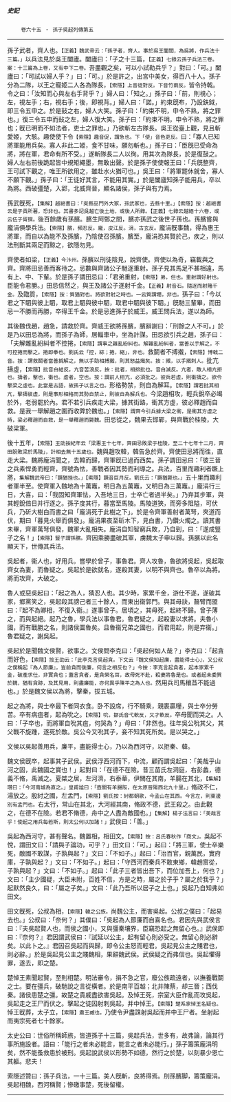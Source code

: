 

##### 史記
　　 `卷六十五 ‧ 孫子吳起列傳第五`

* * *

孫子武者，齊人也。`【正義】魏武帝云：「孫子者，齊人。事於吳王闔閭，為吳將，作兵法十三篇。」`以兵法見於吳王闔廬。闔廬曰：「子之十三篇，`【正義】七錄云孫子兵法三卷。案：十三篇為上卷，又有中下二卷。`吾盡觀之矣，可以小試勒兵乎？」對曰：「可。」闔廬曰：「可試以婦人乎？」曰：「可。」於是許之，出宮中美女，得百八十人。孫子分為二隊，以王之寵姬二人各為隊長，`【索隱】上音徒對反。下音竹兩反。`皆令持戟。令之曰：「汝知而心與左右手背乎？」婦人曰：「知之。」孫子曰：「前，則視心；左，視左手；右，視右手；後，即視背。」婦人曰：「諾。」約束旣布，乃設鈇鉞，即三令五申之。於是鼔之右，婦人大笑。孫子曰：「約束不明，申令不熟，將之罪也。」復三令五申而鼔之左，婦人復大笑。孫子曰：「約束不明，申令不熟，將之罪也；旣已明而不如法者，吏士之罪也。」乃欲斬左古隊長。吳王從臺上觀，見且斬愛姬，大駭。趣使使下令`【索隱】趣音促，謂急也。下「使」音色吏反。`曰：「寡人已知將軍能用兵矣。寡人非此二姬，食不甘味，願勿斬也。」孫子曰：「臣旣已受命為將，將在軍，君命有所不受。」遂斬隊長二人以徇。用其次為隊長，於是復鼔之。婦人左右前後跪起皆中規矩繩墨，無敢出聲。於是孫子使使報王曰：「兵旣整齊，王可試下觀之，唯王所欲用之，雖赴水火猶可也。」吳王曰：「將軍罷休就舍，寡人不願下觀。」孫子曰：「王徒好其言，不能用其實。」於是闔廬知孫子能用兵，卒以為將。西破彊楚，入郢，北威齊晉，顯名諸侯，孫子與有力焉。

孫武旣死，`【集解】越絕書曰：「吳縣巫門外大冢，孫武冢也，去縣十里。」【索隱】按：越絕書云是子貢所著，恐非也。其書多記吳越亡後土地，或後人所錄。【正義】七錄云越絕十六卷，或云伍子胥撰。`後百餘歲有孫臏。臏生阿鄄之間，臏亦孫武之後世子孫也。孫臏嘗與龐涓俱學兵法。`【索隱】臏，頻忍反。龐，皮江反。涓，古玄反。`龐涓旣事魏，得為惠王將軍，而自以為能不及孫臏，乃陰使召孫臏。臏至，龐涓恐其賢於己，疾之，則以法刑斷其兩足而黥之，欲隱勿見。

齊使者如梁，`【正義】今汴州。`孫臏以刑徒陰見，說齊使。齊使以為奇，竊載與之齊。齊將田忌善而客待之。忌數與齊諸公子馳逐重射。孫子見其馬足不甚相遠，馬有上、中、下輩。於是孫子謂田忌曰：「君弟重射，`【索隱】弟，但也。重射謂好射也。`臣能令君勝。」田忌信然之，與王及諸公子逐射千金。`【正義】射音石。隨逐而射賭千金。`及臨質，`【索隱】按：質猶對也。將欲對射之時也。一云質謂堋，非也。`孫子曰：「今以君之下駟與彼上駟，取君上駟與彼中駟，取君中駟與彼下駟。」旣馳三輩畢，而田忌一不勝而再勝，卒得王千金。於是忌進孫子於威王。威王問兵法，遂以為師。

其後魏伐趙，趙急，請救於齊。齊威王欲將孫臏，臏辭謝曰：「刑餘之人不可。」於是乃以田忌為將，而孫子為師，居輜車中，坐為計謀。田忌欲引兵之趙，孫子曰：「夫解雜亂紛糾者不控捲，`【索隱】謂事之雜亂紛糾也。解雜亂紛糾者，當善以手解之，不可控捲而擊之。捲即拳也。劉氏云「控，綜；捲，縮」，非也。`救鬬者不搏撠，`【索隱】博戟二音。按：謂救鬬者當善撝解之，無以手助相搏撠，則其怒益熾矣。按：撠，以手撠刺人。`批亢擣虛，`【索隱】批音白結反。亢音苦浪反。按：批者，相排批也。音白滅反。亢者，敵人相亢拒也。擣者，擊也，衝也。虛者，空也。按：謂前人相亢，必須批之。彼兵若虛，則衝擣之。欲令擊梁之虛也。此當是古語，故孫子以言之也。`形格勢禁，則自為解耳。`【索隱】謂若批其相亢，擊擣彼虛，則是事形相格而其勢自禁止，則彼自為解兵也。`今梁趙相攻，輕兵銳卒必竭於外，老弱罷於內。君不若引兵疾走大梁，據其街路，衝其方虛，彼必釋趙而自救。是我一舉解趙之圍而收弊於魏也。」`【索隱】謂齊今引兵據大梁之衝，是衝其方虛之時，梁必釋趙而自救，是一舉釋趙而斃魏。`田忌從之，魏果去邯鄲，與齊戰於桂陵，大破梁軍。

後十五年，`【索隱】王劭按紀年云「梁惠王十七年，齊田忌敗梁于桂陵，至二十七年十二月，齊田肦敗梁於馬陵」，計相去無十五歲也。`魏與趙攻韓，韓告急於齊。齊使田忌將而徃，直走大梁。魏將龐涓聞之，去韓而歸，齊軍旣已過而西矣。孫子謂田忌曰：「彼三晉之兵素悍勇而輕齊，齊號為怯，善戰者因其勢而利導之。兵法，百里而趣利者蹶上將，`集解魏武帝曰：「蹶猶挫也。」【索隱】蹶音巨月反。劉氏云：「蹶猶斃也。」`五十里而趣利者軍半至。使齊軍入魏地為十萬竈，明日為五萬竈，又明日為三萬竈。」龐涓行三日，大喜，曰：「我固知齊軍怯，入吾地三日，士卒亡者過半矣。」乃弃其步軍，與其輕銳倍日并行逐之。孫子度其行，暮當至馬陵。馬陵道狹，而旁多阻隘，可伏兵，乃斫大樹白而書之曰「龐涓死于此樹之下」。於是令齊軍善射者萬弩，夾道而伏，期曰「暮見火舉而俱發」。龐涓果夜至斫木下，見白書，乃鑽火燭之。讀其書未畢，齊軍萬弩俱發，魏軍大亂相失。龐涓自知智窮兵敗，乃自剄，曰：「遂成豎子之名！」`【索隱】豎子謂孫臏。`齊因乘勝盡破其軍，虜魏太子申以歸。孫臏以此名顯天下，世傳其兵法。

吳起者，衞人也，好用兵。嘗學於曾子，事魯君。齊人攻魯，魯欲將吳起，吳起取齊女為妻，而魯疑之。吳起於是欲就名，遂殺其妻，以明不與齊也。魯卒以為將。將而攻齊，大破之。

魯人或惡吳起曰：「起之為人，猜忍人也。其少時，家累千金，游仕不遂，遂破其家，鄉黨笑之，吳起殺其謗己者三十餘人，而東出衞郭門。與其母訣，齧臂而盟曰：『起不為卿相，不復入衞。』遂事曾子。居頃之，其母死，起終不歸。曾子薄之，而與起絕。起乃之魯，學兵法以事魯君。魯君疑之，起殺妻以求將。夫魯小國，而有戰勝之名，則諸侯圖魯矣。且魯衞兄弟之國也，而君用起，則是弃衞。」魯君疑之，謝吳起。

吳起於是聞魏文侯賢，欲事之。文侯問李克曰：「吳起何如人哉？」李克曰：「起貪而好色，`【索隱】按王劭云：「此李克言吳起貪。下文云『魏文侯知起廉，盡能得士心』，又公叔之僕稱起『為人節廉』，豈前貪而後廉，何言之相反也？」今按：李克言起貪者，起本家累千金，破產求仕，非實貪也；蓋言貪者，是貪榮名耳，故母死不赴，殺妻將魯是也。或者起未委質於魏，猶有貪跡，及其見用，則盡廉能，亦何異乎陳平之為人也。`然用兵司馬穰苴不能過也。」於是魏文侯以為將，擊秦，拔五城。

起之為將，與士卒最下者同衣食。卧不設席，行不騎乘，親裹贏糧，與士卒分勞苦。卒有病疽者，起為吮之。`【索隱】吮，鄒氏音弋軟反，又才軟反。`卒母聞而哭之。人曰：「子卒也，而將軍自吮其疽，何哭為？」母曰：「非然也。往年吳公吮其父，其父戰不旋踵，遂死於敵。吳公今又吮其子，妾不知其死所矣。是以哭之。」

文侯以吳起善用兵，廉平，盡能得士心，乃以為西河守，以拒秦、韓。

魏文侯旣卒，起事其子武侯。武侯浮西河而下，中流，顧而謂吳起曰：「美哉乎山河之固，此魏國之寶也！」起對曰：「在德不在險。昔三苗氏左洞庭，右彭蠡，德義不脩，禹滅之。夏桀之居，左河濟，右泰華，伊闕在其南，羊腸在其北，`【集解】瓚曰：「今河南城為直之。」皇甫謐曰：「壺關有羊腸阪，在太原晉陽西北九十里。」`脩政不仁，湯放之。殷紂之國，左孟門，`【索隱】劉氏按：紂都朝歌，今孟山在其西。今言左，則東邊別有孟門也。`右太行，常山在其北，大河經其南，脩政不德，武王殺之。由此觀之，在德不在險。若君不脩德，舟中之人盡為敵國也。」`【集解】楊子法言曰：「美哉言乎！使起之用兵每若斯，則太公何以加諸！」`武侯曰：「善。」

吳起為西河守，甚有聲名。魏置相，相田文。`【索隱】按：呂氏春秋作「商文」。`吳起不悅，謂田文曰：「請與子論功，可乎？」田文曰：「可。」起曰：「將三軍，使士卒樂死，敵國不敢謀，子孰與起？」文曰：「不如子。」起曰：「治百官，親萬民，實府庫，子孰與起？」文曰：「不如子。」起曰：「守西河而秦兵不敢東鄉，韓趙賔從，子孰與起？」文曰：「不如子。」起曰：「此子三者皆出吾下，而位加吾上，何也？」文曰：「主少國疑，大臣未附，百姓不信，方是之時，屬之於子乎？屬之於我乎？」起默然良久，曰：「屬之子矣。」文曰：「此乃吾所以居子之上也。」吳起乃自知弗如田文。

田文旣死，公叔為相，`【索隱】韓之公族。`尚魏公主，而害吳起。公叔之僕曰：「起易去也。」公叔曰：「奈何？」其僕曰：「吳起為人節廉而自喜名也。君因先與武侯言曰：『夫吳起賢人也，而侯之國小，又與彊秦壤界，臣竊恐起之無留心也。』武侯即曰：『奈何？』君因謂武侯曰：『試延以公主，起有留心則必受之。無留心則必辭矣。以此卜之。』君因召吳起而與歸，即令公主怒而輕君。吳起見公主之賤君也，則必辭。」於是吳起見公主之賤魏相，果辭魏武侯。武侯疑之而弗信也。吳起懼得罪，遂去，即之楚。

楚悼王素聞起賢，至則相楚。明法審令，捐不急之官，廢公族疏遠者，以撫養戰鬬之士。要在彊兵，破馳說之言從橫者。於是南平百越；北并陳蔡，却三晉；西伐秦。諸侯患楚之彊。故楚之貴戚盡欲害吳起。及悼王死，宗室大臣作亂而攻吳起，吳起走之王尸而伏之。擊起之徒因射刺吳起，并中悼王。`【索隱】楚系家悼王名疑也。`悼王旣葬，太子立，`【索隱】肅王臧也。`乃使令尹盡誅射吳起而并中王尸者。坐射起而夷宗死者七十餘家。

太史公曰：世俗所稱師旅，皆道孫子十三篇，吳起兵法，世多有，故弗論，論其行事所施設者。語曰：「能行之者未必能言，能言之者未必能行。」孫子籌策龐涓明矣，然不能蚤救患於被刑。吳起說武侯以形勢不如德，然行之於楚，以刻暴少恩亡其軀。悲夫！

索隱述贊曰：孫子兵法，一十三篇。美人旣斬，良將得焉。刖孫臏脚，籌策龐涓。吳起相魏，西河稱賢；慘礉事楚，死後留權。

* * *

